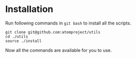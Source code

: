 # Installation

Run following commands in `git bash` to install all the scripts.

```
git clone git@github.com:atomproject/utils
cd ./utils
source ./install
```

Now all the commands are available for you to use.
